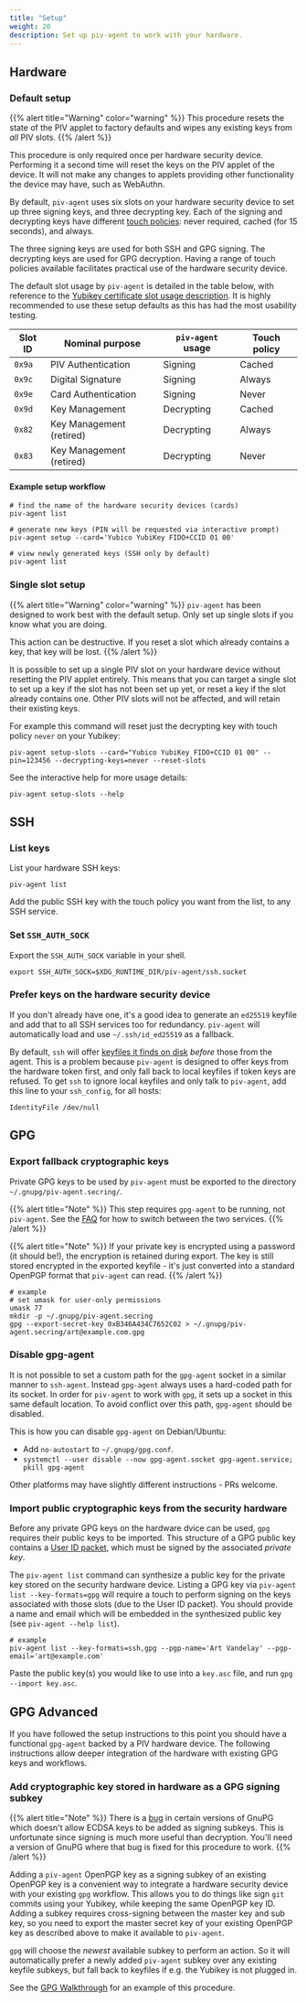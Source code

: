 ```yaml
---
title: "Setup"
weight: 20
description: Set up piv-agent to work with your hardware.
---
```


## Hardware

### Default setup

{{% alert title="Warning" color="warning" %}}
This procedure resets the state of the PIV applet to factory defaults and wipes any existing keys from _all_ PIV slots.
{{% /alert %}}

This procedure is only required once per hardware security device.
Performing it a second time will reset the keys on the PIV applet of the device.
It will not make any changes to applets providing other functionality the device may have, such as WebAuthn.

By default, `piv-agent` uses six slots on your hardware security device to set up three signing keys, and three decrypting key.
Each of the signing and decrypting keys have different [touch policies](https://docs.yubico.com/yesdk/users-manual/application-piv/pin-touch-policies.html): never required, cached (for 15 seconds), and always.

The three signing keys are used for both SSH and GPG signing.
The decrypting keys are used for GPG decryption.
Having a range of touch policies available facilitates practical use of the hardware security device.

The default slot usage by `piv-agent` is detailed in the table below, with reference to the [Yubikey certificate slot usage description](https://developers.yubico.com/PIV/Introduction/Certificate_slots.html).
It is highly recommended to use these setup defaults as this has had the most usability testing.

| Slot ID | Nominal purpose          | `piv-agent` usage | Touch policy |
| ---     | ---                      | ---               | ---          |
| `0x9a`  | PIV Authentication       | Signing           | Cached       |
| `0x9c`  | Digital Signature        | Signing           | Always       |
| `0x9e`  | Card Authentication      | Signing           | Never        |
| `0x9d`  | Key Management           | Decrypting        | Cached       |
| `0x82`  | Key Management (retired) | Decrypting        | Always       |
| `0x83`  | Key Management (retired) | Decrypting        | Never        |

#### Example setup workflow

```
# find the name of the hardware security devices (cards)
piv-agent list

# generate new keys (PIN will be requested via interactive prompt)
piv-agent setup --card='Yubico YubiKey FIDO+CCID 01 00'

# view newly generated keys (SSH only by default)
piv-agent list
```

### Single slot setup

{{% alert title="Warning" color="warning" %}}
`piv-agent` has been designed to work best with the default setup.
Only set up single slots if you know what you are doing.

This action can be destructive.
If you reset a slot which already contains a key, that key will be lost.
{{% /alert %}}

It is possible to set up a single PIV slot on your hardware device without resetting the PIV applet entirely.
This means that you can target a single slot to set up a key if the slot has not been set up yet, or reset a key if the slot already contains one.
Other PIV slots will not be affected, and will retain their existing keys.

For example this command will reset just the decrypting key with touch policy `never` on your Yubikey:

```
piv-agent setup-slots --card="Yubico YubiKey FIDO+CCID 01 00" --pin=123456 --decrypting-keys=never --reset-slots
```

See the interactive help for more usage details:

```
piv-agent setup-slots --help
```

## SSH

### List keys

List your hardware SSH keys:

```
piv-agent list
```

Add the public SSH key with the touch policy you want from the list, to any SSH service.

### Set `SSH_AUTH_SOCK`

Export the `SSH_AUTH_SOCK` variable in your shell.

```
export SSH_AUTH_SOCK=$XDG_RUNTIME_DIR/piv-agent/ssh.socket
```

### Prefer keys on the hardware security device

If you don't already have one, it's a good idea to generate an `ed25519` keyfile and add that to all SSH services too for redundancy.
`piv-agent` will automatically load and use `~/.ssh/id_ed25519` as a fallback.

By default, `ssh` will offer [keyfiles it finds on disk](https://manpages.debian.org/testing/openssh-client/ssh_config.5.en.html#IdentityFile) _before_ those from the agent.
This is a problem because `piv-agent` is designed to offer keys from the hardware token first, and only fall back to local keyfiles if token keys are refused.
To get `ssh` to ignore local keyfiles and only talk to `piv-agent`, add this line to your `ssh_config`, for all hosts:

```
IdentityFile /dev/null
```

## GPG

### Export fallback cryptographic keys

Private GPG keys to be used by `piv-agent` must be exported to the directory `~/.gnupg/piv-agent.secring/`.

{{% alert title="Note" %}}
This step requires `gpg-agent` to be running, not `piv-agent`.
See the [FAQ](../../docs/faq) for how to switch between the two services.
{{% /alert %}}

{{% alert title="Note" %}}
If your private key is encrypted using a password (it should be!), the encryption is retained during export.
The key is still stored encrypted in the exported keyfile - it's just converted into a standard OpenPGP format that `piv-agent` can read.
{{% /alert %}}

```
# example
# set umask for user-only permissions
umask 77
mkdir -p ~/.gnupg/piv-agent.secring
gpg --export-secret-key 0xB346A434C7652C02 > ~/.gnupg/piv-agent.secring/art@example.com.gpg
```

### Disable gpg-agent

It is not possible to set a custom path for the `gpg-agent` socket in a similar manner to `ssh-agent`.
Instead `gpg-agent` always uses a hard-coded path for its socket.
In order for `piv-agent` to work with `gpg`, it sets up a socket in this same default location.
To avoid conflict over this path, `gpg-agent` should be disabled.

This is how you can disable `gpg-agent` on Debian/Ubuntu:

* Add `no-autostart` to `~/.gnupg/gpg.conf`.
* `systemctl --user disable --now gpg-agent.socket gpg-agent.service; pkill gpg-agent`

Other platforms may have slightly different instructions - PRs welcome.

### Import public cryptographic keys from the security hardware

Before any private GPG keys on the hardware dvice can be used, `gpg` requires their public keys to be imported.
This structure of a GPG public key contains a [User ID packet](https://datatracker.ietf.org/doc/html/rfc4880#section-5.11), which must be signed by the associated _private key_.

The `piv-agent list` command can synthesize a public key for the private key stored on the security hardware device.
Listing a GPG key via `piv-agent list --key-formats=gpg` will require a touch to perform signing on the keys associated with those slots (due to the User ID packet).
You should provide a name and email which will be embedded in the synthesized public key (see `piv-agent --help list`).

```
# example
piv-agent list --key-formats=ssh,gpg --pgp-name='Art Vandelay' --pgp-email='art@example.com'
```

Paste the public key(s) you would like to use into a `key.asc` file, and run `gpg --import key.asc`.

## GPG Advanced

If you have followed the setup instructions to this point you should have a functional `gpg-agent` backed by a PIV hardware device.
The following instructions allow deeper integration of the hardware with existing GPG keys and workflows.

### Add cryptographic key stored in hardware as a GPG signing subkey

{{% alert title="Note" %}}
There is a [bug](https://dev.gnupg.org/T5555) in certain versions of GnuPG which doesn't allow ECDSA keys to be added as signing subkeys.
This is unfortunate since signing is much more useful than decryption.
You'll need a version of GnuPG where that bug is fixed for this procedure to work.
{{% /alert %}}

Adding a `piv-agent` OpenPGP key as a signing subkey of an existing OpenPGP key is a convenient way to integrate a hardware security device with your existing `gpg` workflow.
This allows you to do things like sign `git` commits using your Yubikey, while keeping the same OpenPGP key ID.
Adding a subkey requires cross-signing between the master key and sub key, so you need to export the master secret key of your existing OpenPGP key as described above to make it available to `piv-agent`.

`gpg` will choose the _newest_ available subkey to perform an action. So it will automatically prefer a newly added `piv-agent` subkey over any existing keyfile subkeys, but fall back to keyfiles if e.g. the Yubikey is not plugged in.

See the [GPG Walkthrough](../../docs/gpg-walkthrough) for an example of this procedure.
